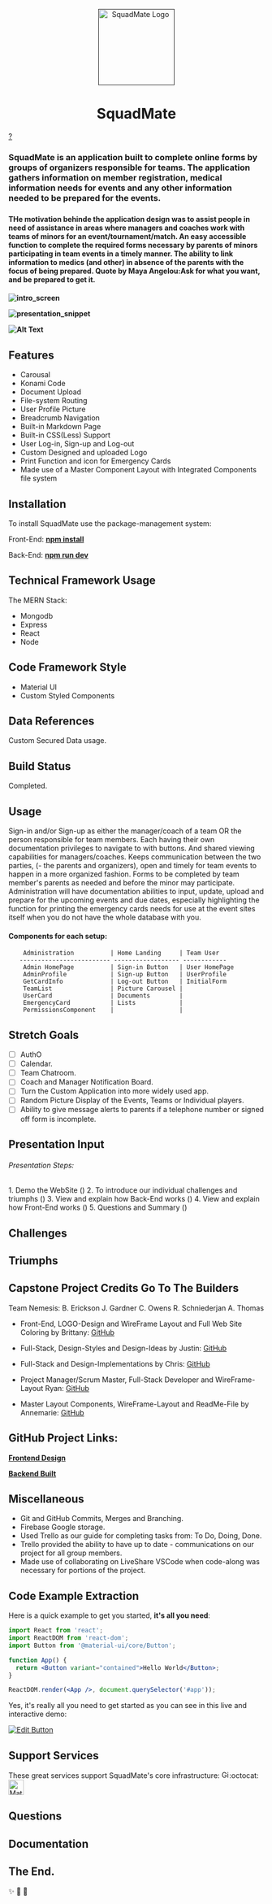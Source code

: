 <p align="center">
  <a href="" rel="" target="_blank"><img width="150" src="" alt="SquadMate Logo"></a></p>
</p>

<h1 align="center">SquadMate</h1>

[?](https://img.shields.io/badge/left-right-f39f37)

</div>

<h3>SquadMate is an application built to complete online forms by groups of organizers responsible for teams. The application gathers information on member registration, medical information needs for events and any other information needed to be prepared for the events.<h3>

<h4>THe motivation behinde the application design was to assist people in need of assistance in areas where managers and coaches work with teams of minors for an event/tournament/match. An easy accessible function to complete the required forms necessary by parents of minors participating in team events in a timely manner. The ability to link information to medics (and other) in absence of the parents with the focus of being prepared. Quote by Maya Angelou:Ask for what you want, and be prepared to get it. <h4>

<p align="center">

![intro_screen]()

![presentation_snippet]()

![Alt Text](url)

</p>

## Features
- Carousal
- Konami Code
- Document Upload 
- File-system Routing
- User Profile Picture
- Breadcrumb Navigation
- Built-in Markdown Page
- Built-in CSS(Less) Support
- User Log-in, Sign-up and Log-out
- Custom Designed and uploaded Logo
- Print Function and icon for Emergency Cards
- Made use of a Master Component Layout with Integrated Components file system

## Installation
To install SquadMate use the package-management system:

Front-End:
**[npm install](https://www.npmjs.com/package/npm-install**)**

Back-End:
**[npm run dev](https://dev.to/lukeocodes/enny-stack-the-express-ngrok-and-nodemon-stack-23j)**

## Technical Framework Usage
The MERN Stack:
- Mongodb
- Express
- React
- Node

## Code Framework Style
- Material UI
- Custom Styled Components

## Data References
Custom Secured Data usage.

## Build Status
Completed.

## Usage
Sign-in and/or Sign-up as either the manager/coach of a team OR the person responsible for team members. Each having their own documentation privileges to navigate to with buttons. And shared viewing capabilities for managers/coaches. Keeps communication between the two parties, (- the parents and organizers), open and timely for team events to happen in a more organized fashion. Forms to be completed by team member's parents as needed and before the minor may participate. Administration will have documentation abilities to input, update, upload and prepare for the upcoming events and due dates, especially highlighting the function for printing the emergency cards needs for use at the event sites itself when you do not have the whole database with you.


  <h4>Components for each setup:</h4>

        Administration          | Home Landing     | Team User
       ------------------------- ------------------ ------------
        Admin HomePage          | Sign-in Button   | User HomePage
        AdminProfile            | Sign-up Button   | UserProfile
        GetCardInfo             | Log-out Button   | InitialForm
        TeamList                | Picture Carousel |
        UserCard                | Documents        |
        EmergencyCard           | Lists            |
        PermissionsComponent    |                  |

## Stretch Goals
- [ ] AuthO
- [ ] Calendar.
- [ ] Team Chatroom.
- [ ] Coach and Manager Notification Board.
- [ ] Turn the Custom Application into more widely used app.
- [ ] Random Picture Display of the Events, Teams or Individual players.
- [ ] Ability to give message alerts to parents if a telephone number or signed off form is incomplete.

## Presentation Input
<h6>Presentation Steps:</h6> 
1. Demo the WebSite ()
2. To introduce our individual challenges and triumphs ()
3. View and explain how Back-End works ()
4. View and explain how Front-End works ()
5. Questions and Summary ()

## Challenges
## Triumphs

## Capstone Project Credits Go To The Builders
Team Nemesis: 
B. Erickson
J. Gardner
C. Owens
R. Schniederjan
A. Thomas

- Front-End, LOGO-Design and WireFrame Layout and Full Web Site Coloring by Brittany:
  [GitHub](https://github.com/brittani-ericksen)

- Full-Stack, Design-Styles and Design-Ideas by Justin:
  [GitHub](https://github.com/JustinSGardner)

- Full-Stack and Design-Implementations by Chris:
  [GitHub](https://github.com/chrisowensdev)

- Project Manager/Scrum Master, Full-Stack Developer and WireFrame-Layout Ryan:
  [GitHub](https://github.com/rynoschni)

- Master Layout Components, WireFrame-Layout and ReadMe-File by Annemarie:
  [GitHub](https://github.com/Athomas9sa)

## GitHub Project Links:

**[Frontend Design](https://github.com/brittani-ericksen/capstone-frontend/tree/main)**


**[Backend Built](https://github.com/JustinSGardner/CapStoneProject-Backend/tree/main)**

## Miscellaneous 
- Git and GitHub Commits, Merges and Branching.
- Firebase Google storage.
- Used Trello as our guide for completing tasks from: To Do, Doing, Done.
- Trello provided the ability to have up to date - communications on our project for all group members.
- Made use of collaborating on LiveShare VSCode when code-along was necessary for portions of the project.

## Code Example Extraction

Here is a quick example to get you started, **it's all you need**:

```jsx
import React from 'react';
import ReactDOM from 'react-dom';
import Button from '@material-ui/core/Button';

function App() {
  return <Button variant="contained">Hello World</Button>;
}

ReactDOM.render(<App />, document.querySelector('#app'));
```

Yes, it's really all you need to get started as you can see in this live and interactive demo:

[![Edit Button](https://codesandbox.io/static/img/play-codesandbox.svg)](https://codesandbox.io/s/4j7m47vlm4)

## Support Services
These great services support SquadMate's core infrastructure:
[<img loading="lazy" alt="GitHub" src="https://github.githubassets.com/images/modules/logos_page/GitHub-Logo.png" height="15">](https://github.com/):octocat:
[<img loading="lazy" alt="Material-UI logo" alt="Material-UI logo" src="https://material-ui.com/static/logo.svg" width="30">](https://www.npmjs.com/package/@material-ui/core)

## Questions
## Documentation
## The End.
:sparkles: :rocket: :metal: 
